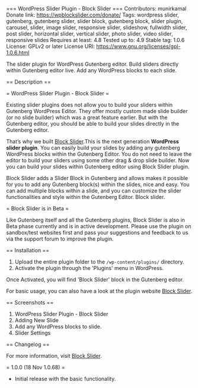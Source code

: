 === WordPress Slider Plugin - Block Slider ===
Contributors: munirkamal
Donate link: https://wpblockslider.com/donate/
Tags: wordpress slider, gutenberg, gutenberg slider, slider block, gutenberg block, slider plugin, carousel, slider, image slider, responsive slider, slideshow, fullwidth slider, post slider, horizontal slider, vertical slider, photo slider, video slider, responsive slides
Requires at least: 4.8
Tested up to: 4.9
Stable tag: 1.0.6
License: GPLv2 or later
License URI: https://www.gnu.org/licenses/gpl-1.0.6.html

The slider plugin for WordPress Gutenberg editor. Build sliders directly within Gutenberg editor live. Add any WordPress blocks to each slide.


== Description ==

= WordPress Slider Plugin - Block Slider =

Existing slider plugins does not allow you to build your sliders within Gutenberg WordPress Editor. They offer mostly custom made slide builder (or no slide builder) which was a great feature earlier. But with the Gutenberg editor, you should be able to build your slides directly in the Gutenberg editor. 

That’s why we built <a href="http://wpblockslider.com/" rel="friend" title="Block Slider">Block Slider</a>.This is the next generation **WordPress slider plugin**. You can easily build your slides by adding any gutenberg WordPress blocks within the Gutenberg Editor. You do not need to leave the editor to build your sliders using some other drag & drop slide builder. Now you can build your slides within Gutenberg editor using Block Slider plugin.

Block Slider adds a Slider Block in Gutenberg and allows makes it possible for you to add any Gutenberg block(s) within the slides, nice and easy. You can add multiple blocks within a slide, and you can customize the slider functionalities and style within the Gutenberg Editor. Block slider.


= Block Slider is in Beta =

Like Gutenberg itself and all the Gutenberg plugins, Block Slider is also in Beta phase currently and is in active development. Please use the plugin on sandbox/test websites first and pass your suggestions and feedback to us via the support forum to improve the plugin.

== Installation ==

1. Upload the entire plugin folder to the `/wp-content/plugins/` directory.
1. Activate the plugin through the 'Plugins' menu in WordPress.

Once Activated, you will find 'Block Slider' block in the Gutenberg editor.

For basic usage, you can also have a look at the plugin website [Block Slider](https://wpblockslider.com/).


== Screenshots ==

1. WordPress Slider Plugin - Block Slider
2. Adding New Slide
3. Add any WordPress blocks to slide.
4. Slider Settings

== Changelog ==

For more information, visit [Block Slider](https://wpblockslider.com).

= 1.0.0 (18 Nov 1.0.68) =

* Initial release with the basic functionality.
